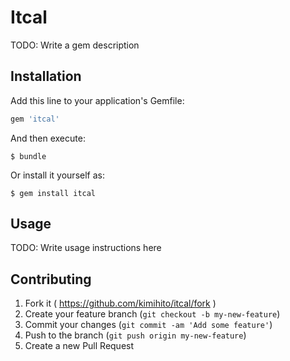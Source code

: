 # Itcal

TODO: Write a gem description

## Installation

Add this line to your application's Gemfile:

```ruby
gem 'itcal'
```

And then execute:

    $ bundle

Or install it yourself as:

    $ gem install itcal

## Usage

TODO: Write usage instructions here

## Contributing

1. Fork it ( https://github.com/kimihito/itcal/fork )
2. Create your feature branch (`git checkout -b my-new-feature`)
3. Commit your changes (`git commit -am 'Add some feature'`)
4. Push to the branch (`git push origin my-new-feature`)
5. Create a new Pull Request
